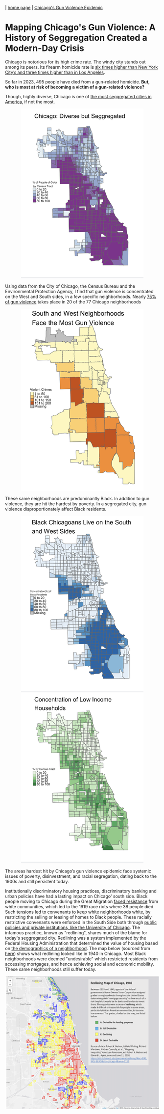 | [home page](https://itsmeriem.github.io/My-Data-Work/) | [Chicago's Gun Violence Epidemic](chicago-gun-violence.md)

# Mapping Chicago's Gun Violence: A History of Seggregation Created a Modern-Day Crisis

Chicago is notorious for its high crime rate. The windy city stands out among its peers. Its firearm homicide rate is [six times higher than New York City’s and three times higher than in Los Angeles](https://oneaimil.org/the-issue/impact-of-gun-violence/).

So far in 2023, 495 people have died from a gun-related homicide. **But, who is most at risk of becoming a victim of a gun-related violence?**

Though, highly diverse, Chicago is one of [the most seggregated cities in America](https://www.chicagomag.com/city-life/march-2017/why-is-chicago-so-segregated/), if not the most.
<p align="center">
<img src="pct_100_pop.png" width="400"/>
</p>

Using data from the City of Chicago, the Census Bureau and the Environmental Protection Agency, I find that gun violence is concentrated on the West and South sides, in a few specific neighborhoods. Nearly [75% of gun violence](https://www.chicagocred.org/our-approach/) takes place in 20 of the 77 Chicago neighborhoods

<p align="center">
<img src="Screenshot 2023-11-16 at 11.09.12 AM.png" width="400"/>
</p>

These same neighborhoods are predominantly Black. In addition to gun violence, they are hit the hardest by poverty. In a segregated city, gun violence disproportionately affect Black residents.

<p align="center">
<img src="black_pop.png" width="400"/> <img src="low_income.png" width="400"/>
</p>

The areas hardest hit by Chicago’s gun violence epidemic face systemic issues of poverty, disinvestment, and racial segregation, dating back to the 1900s and still persistent today. 

Institutionally discriminatory housing practices, discriminatory banking and urban policies have had a lasting impact on Chicago' south side. Black people moving to Chicago during the Great Migration [faced resistance](https://storymaps.arcgis.com/stories/292ebd8ff35b4bf2937b1524f4d871af) from white communities, which led to the 1919 race riots where 38 people died. Such tensions led to convenants to keep white neighborhoods white, by restricting the selling or leasing of homes to Black people. These racially restrictive convenants were enforced in the South Side both through [public policies and private institutions, like the University of Chicago](https://storymaps.arcgis.com/stories/292ebd8ff35b4bf2937b1524f4d871af). The infamous practice, known as "redlining", shares much of the blame for today's seggregated city. Redlining was a system implemented by the Federal Housing Administration that determined the value of housing based on [the demographics of a neighborhood](https://interactive.wttw.com/firsthand/segregation/mapping-chicago-racial-segregation). The map below (sourced from [here](https://via.library.depaul.edu/mom/58/)) shows what redlining looked like in 1940 in Chicago. Most Black neighborhoods were deemed "undesirable" which restricted residents from accessing mortgages, and hence achieving social and economic mobility. These same neighborhoods still suffer today.

<p align="center">
<img src="Red Lining.png" width="500"/>
</p>



